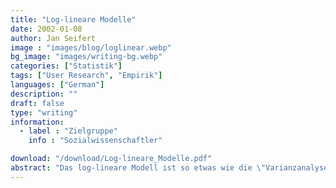 ```yaml
---
title: "Log-lineare Modelle"
date: 2002-01-08
author: Jan Seifert
image : "images/blog/loglinear.webp"
bg_image: "images/writing-bg.webp"
categories: ["Statistik"]
tags: ["User Research", "Empirik"]
languages: ["German"]
description: ""
draft: false
type: "writing"
information:
  - label : "Zielgruppe"
    info : "Sozialwissenschaftler"

download: "/download/Log-lineare_Modelle.pdf" 
abstract: "Das log-lineare Modell ist so etwas wie die \"Varianzanalyse für kategoriale Daten\". Es werden die Modelle an sich erläutert und was sie bedeuten. Wie hängen log-lineare Modelle mit dem bekannten Chi-Quadrat Tests zusammen? Und schließlich wie testet man log-lineare Modelle auf statistische Bedeutsamkeit? Auch die Betrachtungen zur Power eines Tests dürfen natürlich nicht fehlen. Die Einführung bemüht sich darum die Konzepte verständlich zu erläutern ohne allzu tief in die Mathematik einzusteigen. Vorausgesetzt werden allerdings Basiskenntnisse über Statistik für die Sozialwissenschaften."
---
```


